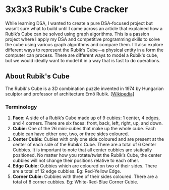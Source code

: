 # 3x3x3 Rubik's Cube Cracker 

While learning DSA, I wanted to create a pure DSA-focused project but wasn’t sure what to build until I came across an article that explained how a Rubik’s Cube can be solved using graph algorithms. This is a passion project where I apply my DSA and competitive programming skills to solve the cube using various graph algorithms and compare them. I’ll also explore different ways to represent the Rubik’s Cube—a physical entity in a form the computer can process. There are different ways to model a Rubik's cube, but we would ideally want to model it in a way that is fast to do operations. 

## About Rubik's Cube
The Rubik's Cube is a 3D combination puzzle invented in 1974 by Hungarian sculptor and professor of architecture Ernő Rubik. [[Wikipedia]](https://en.wikipedia.org/wiki/Rubik's_Cube)

### Terminology
  1) **Face:** A side of a Rubik’s Cube made up of 9 cubies: 1 center, 4 edges, and 4 corners. There are six faces: front, back, left, right, up, and down.
  2) **Cubie:** One of the 26 mini-cubes that make up the whole cube. Each cubie can have either one, two, or three sides coloured.
  3) **Center Cubie:** Cubies with only one side coloured and are present at the center of each side of the Rubik’s Cube. There are a total of 6 Center Cubbies. It is important to note that all center cubbies are statically positioned. No matter how you rotate/twist the Rubik’s Cube, the center cubbies will not change their positions relative to each other.
  4) **Edge Cubie:** Cubbies which are coloured on two of their sides. There are a total of 12 edge cubbies. Eg: Red-Yellow Edge.
  5) **Corner Cubie:** Cubbies with three of their sides coloured. There are a total of 8 corner cubbies. Eg: White-Red-Blue Corner Cubie.
